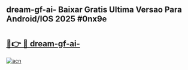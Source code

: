 ## dream-gf-ai- Baixar Gratis Ultima Versao Para Android/IOS 2025 #0nx9e

# <h2><a href="https://ainizakaria.my?title=dream-gf-ai-&ref=20M">🔗👉 🔴 dream-gf-ai-</a></h2>

[![acn](https://github.com/user-attachments/assets/0f9c940e-d8b0-45ae-aac7-cd30a18b3e1c)](https://ainizakaria.my?title=dream-gf-ai-&ref=20M)

